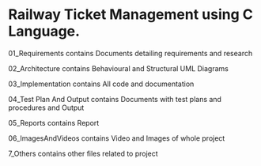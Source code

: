 # Railway Ticket Management using C Language.

01_Requirements contains Documents detailing requirements and research

02_Architecture contains 	Behavioural and Structural UML Diagrams

03_Implementation contains 	All code and documentation

04_Test Plan And Output contains	Documents with test plans and procedures and Output

05_Reports contains Report

06_ImagesAndVideos contains Video and Images of whole project

7_Others contains other files related to project
